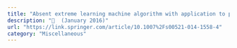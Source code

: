 ```yaml
---
title: "Absent extreme learning machine algorithm with application to packed executable identification"
description: "📰  (January 2016)"
url: "https://link.springer.com/article/10.1007%2Fs00521-014-1558-4"
category: "Miscellaneous"
---
```

